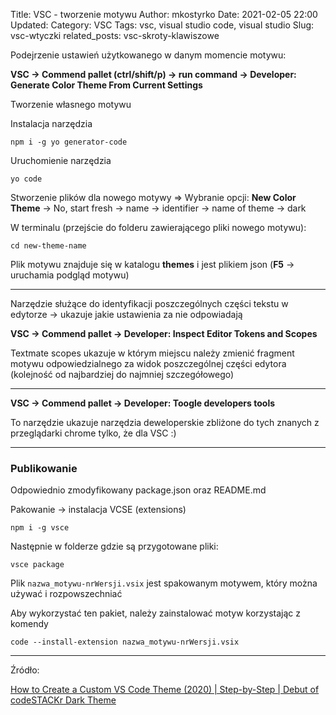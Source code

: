 Title: VSC - tworzenie motywu
Author: mkostyrko
Date: 2021-02-05 22:00
Updated: 
Category: VSC
Tags: vsc, visual studio code, visual studio
Slug: vsc-wtyczki
related_posts: vsc-skroty-klawiszowe

Podejrzenie ustawień użytkowanego w danym momencie motywu: 

**VSC -> Commend pallet (ctrl/shift/p) -> run command -> Developer: Generate Color Theme From Current Settings**

Tworzenie własnego motywu

Instalacja narzędzia

    npm i -g yo generator-code

Uruchomienie narzędzia

    yo code

Stworzenie plików dla nowego motywy => Wybranie opcji: **New Color Theme** -> No, start fresh -> name -> identifier -> name of theme -> dark

W terminalu (przejście do folderu zawierającego pliki nowego motywu):

    cd new-theme-name

Plik motywu znajduje się w katalogu **themes** i jest plikiem json (**F5** -> uruchamia podgląd motywu)

----

Narzędzie służące do identyfikacji poszczególnych części tekstu w edytorze -> ukazuje jakie ustawienia za nie odpowiadają

**VSC -> Commend pallet -> Developer: Inspect Editor Tokens and Scopes**

Textmate scopes ukazuje w którym miejscu należy zmienić fragment motywu odpowiedzialnego za widok poszczególnej części edytora (kolejność od najbardziej do najmniej szczegółowego)

----

**VSC -> Commend pallet -> Developer: Toogle developers tools**

To narzędzie ukazuje narzędzia deweloperskie zbliżone do tych znanych z przeglądarki chrome tylko, że dla VSC :)

----
### Publikowanie

Odpowiednio zmodyfikowany package.json oraz README.md

<script src="http://gist-it.appspot.com/github/codeSTACKr/codestackr-vscode-theme/blob/master/package.json"></script>

Pakowanie -> instalacja VCSE (extensions)

    npm i -g vsce

Następnie w folderze gdzie są przygotowane pliki:

    vsce package

Plik `nazwa_motywu-nrWersji.vsix` jest spakowanym motywem, który można używać i rozpowszechniać

Aby wykorzystać ten pakiet, należy zainstalować motyw korzystając z komendy

    code --install-extension nazwa_motywu-nrWersji.vsix

---

Źródło: 

[How to Create a Custom VS Code Theme (2020) | Step-by-Step | Debut of codeSTACKr Dark Theme](https://www.youtube.com/watch?v=QCqWzb-9Sy8&ab_channel=codeSTACKr)
